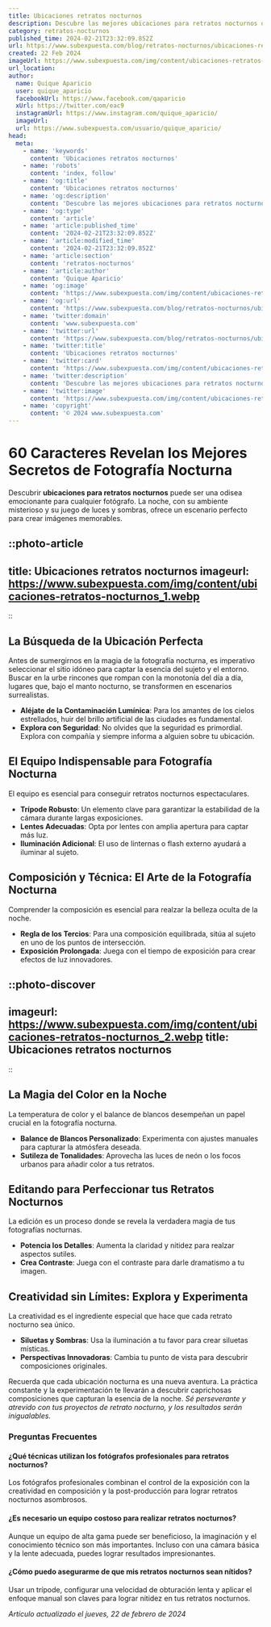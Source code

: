 ```yaml
---
title: Ubicaciones retratos nocturnos
description: Descubre las mejores ubicaciones para retratos nocturnos que darán vida a tus fotos. Consejos y técnicas esenciales para fotógrafos.
category: retratos-nocturnos
published_time: 2024-02-21T23:32:09.852Z
url: https://www.subexpuesta.com/blog/retratos-nocturnos/ubicaciones-retratos-nocturnos
created: 22 Feb 2024
imageUrl: https://www.subexpuesta.com/img/content/ubicaciones-retratos-nocturnos_1.webp
url_location:
author:
  name: Quique Aparicio
  user: quique_aparicio
  facebookUrl: https://www.facebook.com/qaparicio
  xUrl: https://twitter.com/eac9
  instagramUrl: https://www.instagram.com/quique_aparicio/
  imageUrl: 
  url: https://www.subexpuesta.com/usuario/quique_aparicio/
head:
  meta:
    - name: 'keywords'
      content: 'Ubicaciones retratos nocturnos'
    - name: 'robots'
      content: 'index, follow'
    - name: 'og:title'
      content: 'Ubicaciones retratos nocturnos'
    - name: 'og:description'
      content: 'Descubre las mejores ubicaciones para retratos nocturnos que darán vida a tus fotos. Consejos y técnicas esenciales para fotógrafos.'
    - name: 'og:type'
      content: 'article'
    - name: 'article:published_time'
      content: '2024-02-21T23:32:09.852Z'
    - name: 'article:modified_time'
      content: '2024-02-21T23:32:09.852Z'
    - name: 'article:section'
      content: 'retratos-nocturnos'
    - name: 'article:author'
      content: 'Quique Aparicio'
    - name: 'og:image'
      content: 'https://www.subexpuesta.com/img/content/ubicaciones-retratos-nocturnos_1.webp'
    - name: 'og:url'
      content: 'https://www.subexpuesta.com/blog/retratos-nocturnos/ubicaciones-retratos-nocturnos'
    - name: 'twitter:domain'
      content: 'www.subexpuesta.com'
    - name: 'twitter:url'
      content: 'https://www.subexpuesta.com/blog/retratos-nocturnos/ubicaciones-retratos-nocturnos'
    - name: 'twitter:title'
      content: 'Ubicaciones retratos nocturnos'
    - name: 'twitter:card'
      content: 'https://www.subexpuesta.com/img/content/ubicaciones-retratos-nocturnos_1.webp'
    - name: 'twitter:description'
      content: 'Descubre las mejores ubicaciones para retratos nocturnos que darán vida a tus fotos. Consejos y técnicas esenciales para fotógrafos.'
    - name: 'twitter:image'
      content: 'https://www.subexpuesta.com/img/content/ubicaciones-retratos-nocturnos_1.webp'
    - name: 'copyright'
      content: '© 2024 www.subexpuesta.com'
---
```

# 60 Caracteres Revelan los Mejores Secretos de Fotografía Nocturna

Descubrir **ubicaciones para retratos nocturnos** puede ser una odisea emocionante para cualquier fotógrafo. La noche, con su ambiente misterioso y su juego de luces y sombras, ofrece un escenario perfecto para crear imágenes memorables.


::photo-article
---
title: Ubicaciones retratos nocturnos
imageurl: https://www.subexpuesta.com/img/content/ubicaciones-retratos-nocturnos_1.webp
---
::


## La Búsqueda de la Ubicación Perfecta
Antes de sumergirnos en la magia de la fotografía nocturna, es imperativo seleccionar el sitio idóneo para captar la esencia del sujeto y el entorno. Buscar en la urbe rincones que rompan con la monotonía del día a día, lugares que, bajo el manto nocturno, se transformen en escenarios surrealistas.

- **Aléjate de la Contaminación Lumínica**: Para los amantes de los cielos estrellados, huir del brillo artificial de las ciudades es fundamental.
- **Explora con Seguridad**: No olvides que la seguridad es primordial. Explora con compañía y siempre informa a alguien sobre tu ubicación.

## El Equipo Indispensable para Fotografía Nocturna
El equipo es esencial para conseguir retratos nocturnos espectaculares.

- **Trípode Robusto**: Un elemento clave para garantizar la estabilidad de la cámara durante largas exposiciones.
- **Lentes Adecuadas**: Opta por lentes con amplia apertura para captar más luz.
- **Iluminación Adicional**: El uso de linternas o flash externo ayudará a iluminar al sujeto.

## Composición y Técnica: El Arte de la Fotografía Nocturna
Comprender la composición es esencial para realzar la belleza oculta de la noche.

- **Regla de los Tercios**: Para una composición equilibrada, sitúa al sujeto en uno de los puntos de intersección.
- **Exposición Prolongada**: Juega con el tiempo de exposición para crear efectos de luz innovadores.


::photo-discover
---
imageurl: https://www.subexpuesta.com/img/content/ubicaciones-retratos-nocturnos_2.webp
title: Ubicaciones retratos nocturnos
---
::


## La Magia del Color en la Noche
La temperatura de color y el balance de blancos desempeñan un papel crucial en la fotografía nocturna.

- **Balance de Blancos Personalizado**: Experimenta con ajustes manuales para capturar la atmósfera deseada.
- **Sutileza de Tonalidades**: Aprovecha las luces de neón o los focos urbanos para añadir color a tus retratos.

## Editando para Perfeccionar tus Retratos Nocturnos
La edición es un proceso donde se revela la verdadera magia de tus fotografías nocturnas.

- **Potencia los Detalles**: Aumenta la claridad y nitidez para realzar aspectos sutiles.
- **Crea Contraste**: Juega con el contraste para darle dramatismo a tu imagen.

## Creatividad sin Límites: Explora y Experimenta
La creatividad es el ingrediente especial que hace que cada retrato nocturno sea único.

- **Siluetas y Sombras**: Usa la iluminación a tu favor para crear siluetas místicas.
- **Perspectivas Innovadoras**: Cambia tu punto de vista para descubrir composiciones originales.

Recuerda que cada ubicación nocturna es una nueva aventura. La práctica constante y la experimentación te llevarán a descubrir caprichosas composiciones que capturan la esencia de la noche. *Sé perseverante y atrevido con tus proyectos de retrato nocturno, y los resultados serán inigualables.*

### Preguntas Frecuentes

#### ¿Qué técnicas utilizan los fotógrafos profesionales para retratos nocturnos?
Los fotógrafos profesionales combinan el control de la exposición con la creatividad en composición y la post-producción para lograr retratos nocturnos asombrosos. 

#### ¿Es necesario un equipo costoso para realizar retratos nocturnos?
Aunque un equipo de alta gama puede ser beneficioso, la imaginación y el conocimiento técnico son más importantes. Incluso con una cámara básica y la lente adecuada, puedes lograr resultados impresionantes.

#### ¿Cómo puedo asegurarme de que mis retratos nocturnos sean nítidos?
Usar un trípode, configurar una velocidad de obturación lenta y aplicar el enfoque manual son claves para lograr nitidez en tus retratos nocturnos.

_Artículo actualizado el jueves, 22 de febrero de 2024_